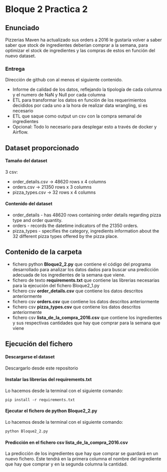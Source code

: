 # Bloque 2 Practica 2
## Enunciado
Pizzerias Maven ha actualizado sus orders a 2016 le gustaría volver a saber saber que stock de ingredientes deberían comprar a la semana,
para optimizar el stock de ingredientes y las compras de estos en función del nuevo dataset.

### Entrega
Dirección de github con al menos el siguiente contenido.
- Informe de calidad de los datos, reflejando la tipología de cada columna y el numero de NaN y Null por cada columna
- ETL para transformar los datos en función de los requerimientos decididos por cada uno a la hora de realizar data wrangling, si es necesario
- ETL que saque como output un csv con la compra semanal de ingredientes
- Opcional: Todo lo necesario para desplegar esto a través de docker y Airflow.
## Dataset proporcionado
#### Tamaño del dataset
3 csv:
- order_details.csv -> 48620 rows x 4 columns
- orders.csv -> 21350 rows x 3 columns
- pizza_types.csv -> 32 rows x 4 columns

#### Contenido del dataset
- order_details - has 48620 rows containing order details regarding pizza type and order quantity.
- orders - records the datetime indicators of the 21350 orders.
- pizza_types - specifies the category, ingredients information about the 32 different pizza types offered by the pizza place.
## Contenido de la carpeta
- fichero python **Bloque2_2.py** que contiene el código del programa desarrollado para analizar los datos dados para buscar una predicción adecuada de los ingredientes
  de la semana que viene.
- fichero de texto **requirements.txt** que contiene las librerias necesarias para la ejecución del fichero Bloque2_1.py
- fichero csv **order_details.csv** que contiene los datos descritos anteriormente
- fichero csv **orders.csv** que contiene los datos descritos anteriormente
- fichero csv **pizza_types.csv** que contiene los datos descritos anteriormente
- fichero csv **lista_de_la_compra_2016.csv** que contiene los ingredientes y sus respectivas cantidades que hay que comprar para la semana que viene
## Ejecución del fichero
#### Descargarse el dataset
Descargarlo desde este repositorio
#### Instalar las librerías del requirements.txt
Lo hacemos desde la terminal con el siguiente comando:

`pip install -r requirements.txt`
#### Ejecutar el fichero de python Bloque2_2.py
Lo hacemos desde la terminal con el siguiente comando:

`python Bloque2_2.py`
#### Predicción en el fichero csv lista_de_la_compra_2016.csv
La predicción de los ingredientes que hay que comprar se guardará en un nuevo fichero. Este tendrá en la primera columna el nombre del ingrediente que hay que comprar
y en la segunda columna la cantidad.
